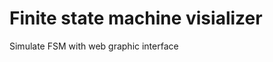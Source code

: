 Finite state machine visializer
===============================

Simulate FSM with web graphic interface

